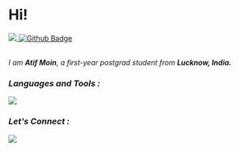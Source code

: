<h1 align="left"><b> Hi!</b> </h1>
<a href="https://github.com/Meghna-DAS/github-profile-views-counter">
    <img src="https://komarev.com/ghpvc/?username=iamatifmoin">
</a>
<a href="https://github.com/iamatifmoin?tab=followers"><img src="https://img.shields.io/github/followers/iamatifmoin?label=Followers&style=social" alt="Github Badge">
</a><br>

<br>

<p align="left"><i>I am <b>Atif Moin</b>, a first-year postgrad student from <b>Lucknow, India.</b></p>

<h3> <b>Languages and Tools :</b>
<p
   margin-top:5px
   margin-bottom:5px></p>

<p align="left"> 
<img src="https://skillicons.dev/icons?i=next,react,mongodb,express,nodejs,tailwind,js,html,css,md">
</p>

<h3> <b>Let's Connect :</b></h3>
<p align="left">

<a href = "https://www.linkedin.com/in/atif-moin-b1559a220/" target="_blank">
<img src="https://skillicons.dev/icons?i=linkedin">
</a>

</h2>

</p>
